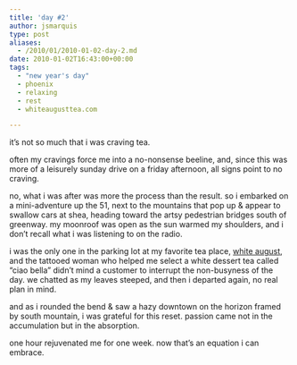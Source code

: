 ```yaml
---
title: 'day #2'
author: jsmarquis
type: post
aliases:
  - /2010/01/2010-01-02-day-2.md
date: 2010-01-02T16:43:00+00:00
tags:
  - "new year's day"
  - phoenix
  - relaxing
  - rest
  - whiteaugusttea.com

---
```

it&#8217;s not so much that i was craving tea.

often my cravings force me into a no-nonsense beeline, and, since this was more of a leisurely sunday drive on a friday afternoon, all signs point to no craving.

no, what i was after was more the process than the result. so i embarked on a mini-adventure up the 51, next to the mountains that pop up & appear to swallow cars at shea, heading toward the artsy pedestrian bridges south of greenway. my moonroof was open as the sun warmed my shoulders, and i don&#8217;t recall what i was listening to on the radio.

i was the only one in the parking lot at my favorite tea place, <a href="http://www.whiteaugusttea.com/">white august</a>, and the tattooed woman who helped me select a white dessert tea called &#8220;ciao bella&#8221; didn&#8217;t mind a customer to interrupt the non-busyness of the day. we chatted as my leaves steeped, and then i departed again, no real plan in mind.

and as i rounded the bend & saw a hazy downtown on the horizon framed by south mountain, i was grateful for this reset. passion came not in the accumulation but in the absorption.

one hour rejuvenated me for one week. now that&#8217;s an equation i can embrace.